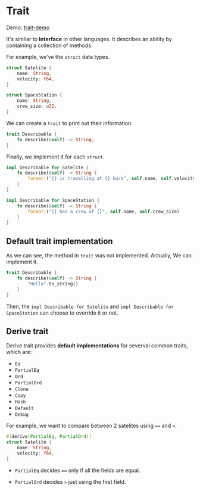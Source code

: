 # Trait

Demo: [trait-demo](./trait-demo/)

It's similar to **Interface** in other languages. It describes an ability by containing a collection of methods.

For example, we've the `struct` data types.

```rust
struct Satelite {
    name: String,
    velocity: f64,
}

struct SpaceStation {
    name: String,
    crew_size: u32,
}
```

We can create a `trait` to print out their information.

```rust
trait Describable {
    fn describe(&self) -> String;
}
```

Finally, we implement it for each `struct`.

```rust
impl Describable for Satelite {
    fn describe(&self) -> String {
        format!("{} is travelling at {} km/s", self.name, self.velocity)
    }
}

impl Describable for SpaceStation {
    fn describe(&self) -> String {
        format!("{} has a crew of {}", self.name, self.crew_size)
    }
}
```

## Default trait implementation

As we can see, the method in `trait` was not implemented. Actually, We can implement it.

```rust
trait Describable {
    fn describe(&self) -> String {
        "Hello".to_string()
    }
}
```

Then, the `impl Describable for Satelite` and `impl Describable for SpaceStation` can choose to override it or not.

## Derive trait

Derive trait provides **default implementations** for severval common traits, which are:

- `Eq`
- `PartialEq`
- `Ord`
- `PartialOrd`
- `Clone`
- `Copy`
- `Hash`
- `Default`
- `Debug`

For example, we want to compare between 2 satelites using `==` and `>`.

```rust
#[derive(PartialEq, PartialOrd)]
struct Satelite {
    name: String,
    velocity: f64,
}
```

- `PartialEq` decides `==` only if all the fields are equal.

- `PartialOrd` decides `>` just using the first field.